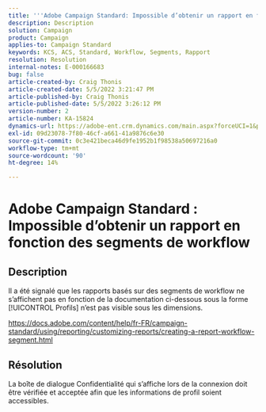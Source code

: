 ```yaml
---
title: '''Adobe Campaign Standard: Impossible d’obtenir un rapport en fonction des segments de workflow'
description: Description
solution: Campaign
product: Campaign
applies-to: Campaign Standard
keywords: KCS, ACS, Standard, Workflow, Segments, Rapport
resolution: Resolution
internal-notes: E-000166683
bug: false
article-created-by: Craig Thonis
article-created-date: 5/5/2022 3:21:47 PM
article-published-by: Craig Thonis
article-published-date: 5/5/2022 3:26:12 PM
version-number: 2
article-number: KA-15824
dynamics-url: https://adobe-ent.crm.dynamics.com/main.aspx?forceUCI=1&pagetype=entityrecord&etn=knowledgearticle&id=9599cb0f-87cc-ec11-a7b5-6045bd00d995
exl-id: 09d23078-7f80-46cf-a661-41a9876c6e30
source-git-commit: 0c3e421beca46d9fe1952b1f98538a50697216a0
workflow-type: tm+mt
source-wordcount: '90'
ht-degree: 14%

---
```


# Adobe Campaign Standard : Impossible d’obtenir un rapport en fonction des segments de workflow

## Description


Il a été signalé que les rapports basés sur des segments de workflow ne s’affichent pas en fonction de la documentation ci-dessous sous la forme [!UICONTROL Profils] n’est pas visible sous les dimensions.

https://docs.adobe.com/content/help/fr-FR/campaign-standard/using/reporting/customizing-reports/creating-a-report-workflow-segment.html


## Résolution


La boîte de dialogue Confidentialité qui s’affiche lors de la connexion doit être vérifiée et acceptée afin que les informations de profil soient accessibles.
